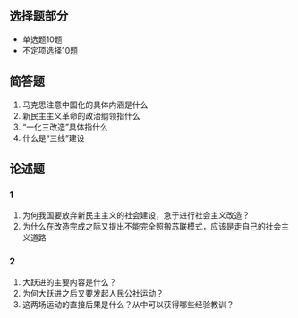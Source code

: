 ## 选择题部分

- 单选题10题
- 不定项选择10题

## 简答题

1. 马克思注意中国化的具体内涵是什么
2. 新民主主义革命的政治纲领指什么
3. “一化三改造”具体指什么
4. 什么是“三线”建设

## 论述题

### 1

1. 为何我国要放弃新民主主义的社会建设，急于进行社会主义改造？
2. 为什么在改造完成之际又提出不能完全照搬苏联模式，应该是走自己的社会主义道路

### 2

1. 大跃进的主要内容是什么？
2. 为何大跃进之后又要发起人民公社运动？
3. 这两场运动的直接后果是什么？从中可以获得哪些经验教训？